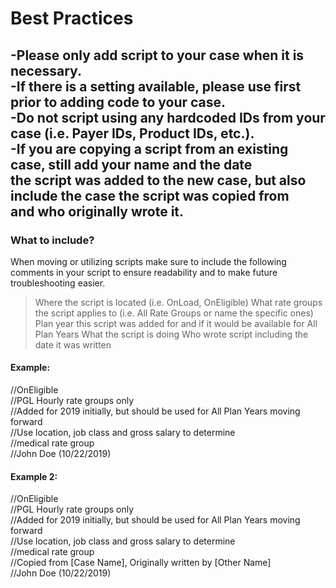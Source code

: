 # Best Practices

**-Please only add script to your case when it is necessary.**  
**-If there is a setting available, please use first prior to adding code to your case.**  
**-Do not script using any hardcoded IDs from your case (i.e. Payer IDs, Product IDs, etc.).**  
**-If you are copying a script from an existing case, still add your name and the date  
the script was added to the new case, but also include the case the script was copied from  
and who originally wrote it.**  
---------------------------------------------------------------------------------------------  
### What to include?

When moving or utilizing scripts make sure to include the following comments in your script to ensure readability and to make future troubleshooting easier.

> Where the script is located (i.e. OnLoad, OnEligible)
> What rate groups the script applies to (i.e. All Rate Groups or name the specific ones)
> Plan year this script was added for and if it would be available for All Plan Years
> What the script is doing
> Who wrote script including the date it was written

#### Example:

//OnEligible  
//PGL Hourly rate groups only  
//Added for 2019 initially, but should be used for All Plan Years moving forward  
//Use location, job class and gross salary to determine  
//medical rate group  
//John Doe (10/22/2019)  

#### Example 2:

//OnEligible  
//PGL Hourly rate groups only  
//Added for 2019 initially, but should be used for All Plan Years moving forward  
//Use location, job class and gross salary to determine  
//medical rate group  
//Copied from [Case Name], Originally written by [Other Name]  
//John Doe (10/22/2019)  
